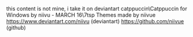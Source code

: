 this content is not mine, i take it on deviantart
catppuccin\Catppuccin for Windows by niivu - MARCH 16\7tsp Themes
made by niivue
https://www.deviantart.com/niivu (deviantart)
https://github.com/niivue (github)